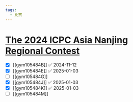 ```yaml
---
tags:
  - 比赛
---
```

# [The 2024 ICPC Asia Nanjing Regional Contest](https://codeforces.com/gym/105484)

- [x] [[gym105484B]] ✅ 2024-11-12
- [x] [[gym105484E]] ✅ 2025-01-03
- [ ] [[gym105484G]]
- [x] [[gym105484J]] ✅ 2025-01-03
- [x] [[gym105484K]] ✅ 2025-01-03
- [ ] [[gym105484M]]